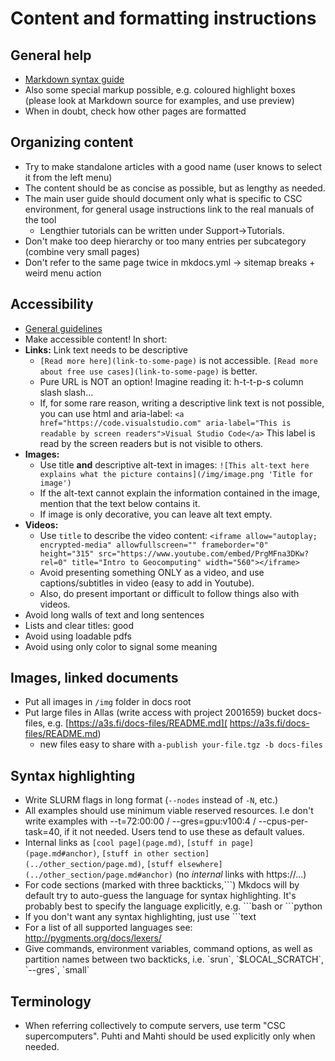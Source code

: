 # Content and formatting instructions

## General help
 - [Markdown syntax guide](https://www.markdownguide.org/tools/mkdocs/)
 - Also some special markup possible, e.g. coloured highlight boxes (please look at Markdown source for examples, and use preview)
 - When in doubt, check how other pages are formatted

## Organizing content
 - Try to make standalone articles with a good name (user knows to select it from the left menu)
 - The content should be as concise as possible, but as lengthy as needed.
 - The main user guide should document only what is specific to CSC environment, for general usage instructions link to the real manuals of the tool
   - Lengthier tutorials can be written under Support->Tutorials.
 - Don't make too deep hierarchy or too many entries per subcategory (combine very small pages)
 - Don't refer to the same page twice in mkdocs.yml -> sitemap breaks + weird menu action

## Accessibility
 - [General guidelines](https://www.saavutettavuusvaatimukset.fi/)
 - Make accessible content! In short:
 - **Links:** Link text needs to be descriptive
   - `[Read more here](link-to-some-page)` is not accessible. `[Read more about free use cases](link-to-some-page)` is better.
   - Pure URL is NOT an option! Imagine reading it: h-t-t-p-s column slash slash...
   - If, for some rare reason, writing a descriptive link text is not possible, you can use html and aria-label: `<a href="https://code.visualstudio.com" aria-label="This is readable by screen readers">Visual Studio Code</a>` This label is read by the screen readers but is not visible to others.
- **Images:** 
   - Use title **and** descriptive alt-text in images:  `![This alt-text here explains what the picture contains](/img/image.png 'Title for image')` 
   - If the alt-text cannot explain the information contained in the image, mention that the text below contains it. 
   - If image is only decorative, you can leave alt text empty.
- **Videos:** 
   - Use `title` to describe the video content: `<iframe allow="autoplay; encrypted-media" allowfullscreen="" frameborder="0" height="315" src="https://www.youtube.com/embed/PrgMFna3DKw?rel=0" title="Intro to Geocomputing" width="560"></iframe>`
   - Avoid presenting something ONLY as a video, and use captions/subtitles in video (easy to add in Youtube). 
   - Also, do present important or difficult to follow things also with videos.
- Avoid long walls of text and long sentences
- Lists and clear titles: good
- Avoid using loadable pdfs
- Avoid using only color to signal some meaning

## Images, linked documents
 - Put all images in `/img` folder in docs root
 - Put large files in Allas (write access with project 2001659) bucket docs-files,
 e.g.  [https://a3s.fi/docs-files/README.md]( https://a3s.fi/docs-files/README.md)
      - new files easy to share with `a-publish your-file.tgz -b docs-files` 

## Syntax highlighting
 - Write SLURM flags in long format (`--nodes` instead of `-N`, etc.)
 - All examples should use minimum viable reserved resources. I.e don't write examples 
   with --t=72:00:00 / --gres=gpu:v100:4 / --cpus-per-task=40, if it not needed. 
   Users tend to use these as default values.
 - Internal links as `[cool page](page.md)`, `[stuff in
   page](page.md#anchor)`, `[stuff in other section](../other_section/page.md)`,
   `[stuff elsewhere](../other_section/page.md#anchor)` (no _internal_ links with https://...)
 - For code sections (marked with three backticks,\`\`\`) Mkdocs will by default try to auto-guess the 
   language for syntax highlighting. It's probably best to specify the language explicitly, e.g.  \`\`\`bash or  \`\`\`python
 - If you don't want any syntax highlighting, just use \`\`\`text
 - For a list of all supported languages see: http://pygments.org/docs/lexers/
 - Give commands, environment variables, command options, as well as partition 
   names between two backticks, i.e. \`srun\`, \`$LOCAL_SCRATCH\`, \`--gres\`, \`small\`

## Terminology
 - When referring collectively to compute servers, use term "CSC supercomputers". Puhti and Mahti should be used explicitly only
   when needed.
